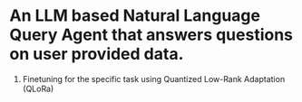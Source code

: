 # An LLM based Natural Language Query Agent that answers questions on user provided data. 
1. Finetuning for the specific task using Quantized Low-Rank Adaptation (QLoRa)
